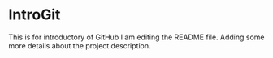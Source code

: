 # IntroGit
This is for introductory of GitHub
I am editing the README file. Adding some more details about the project description.
